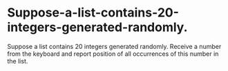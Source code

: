 # Suppose-a-list-contains-20-integers-generated-randomly.
 Suppose a list contains 20 integers generated randomly. Receive a number from the keyboard and report position of all occurrences of this number in the list.
